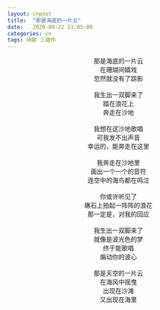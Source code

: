 ```yaml
---
layout: cnpost
title:  "那是海底的一片云"
date:   2020-09-22 21:05:00
categories: cn
tags: 诗歌 三歳作
---
```


<center>
那是海底的一片云<br>
在珊瑚间嬉戏<br>
忽然就没有了踪影<br>
<br>
我生出一双脚来了<br>
踏在浪花上<br>
奔走在沙地<br>
<br>
我想在这沙地歌唱<br>
可我发不出声音<br>
幸运的，能奔走在这里<br>
<br>
我奔走在沙地里<br>
画出一个一个的音符<br>
连空中的海鸟都在鸣泣<br>
<br>
你或许听见了<br>
礁石上拍起一阵阵的浪花<br>
那一定是，对我的回应<br>
<br>
我生出一双脚来了<br>
就像是波光色的梦<br>
终于能歌唱<br>
煽动你的波心<br>
<br>
那是天空的一片云<br>
在海风中摇曳<br>
出现在沙滩<br>
又出现在海里<br>
</center>